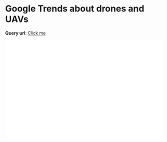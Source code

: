 # Google Trends about drones and UAVs

**Query url**: [Click me](https://trends.google.com/trends/explore?date=all&q=%2Fm%2F0g2bc,uas,dji,drone)

![](data/svgmap.svg)
